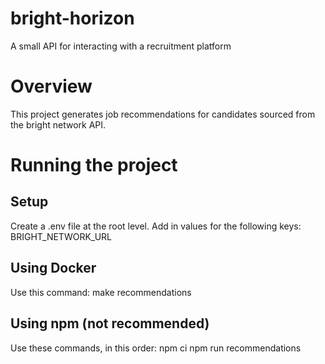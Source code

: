 # bright-horizon

A small API for interacting with a recruitment platform

# Overview

This project generates job recommendations for candidates sourced from the bright network API.

# Running the project

## Setup

Create a .env file at the root level. Add in values for the following keys:
BRIGHT_NETWORK_URL

## Using Docker

Use this command:
make recommendations

## Using npm (not recommended)

Use these commands, in this order:
npm ci
npm run recommendations
